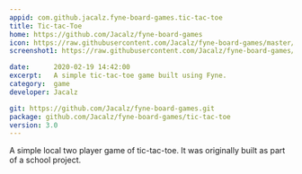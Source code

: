 ```yaml
---
appid: com.github.jacalz.fyne-board-games.tic-tac-toe
title: Tic-tac-Toe
home: https://github.com/Jacalz/fyne-board-games
icon: https://raw.githubusercontent.com/Jacalz/fyne-board-games/master/tic-tac-toe/assets/bundle/icon-512.png
screenshot1: https://raw.githubusercontent.com/Jacalz/fyne-board-games/master/tic-tac-toe/assets/screenshot.png

date:      2020-02-19 14:42:00
excerpt:   A simple tic-tac-toe game built using Fyne.
category:  game
developer: Jacalz

git: https://github.com/Jacalz/fyne-board-games.git
package: github.com/Jacalz/fyne-board-games/tic-tac-toe
version: 3.0
---
```


A simple local two player game of tic-tac-toe. It was originally built as part of a school project.
